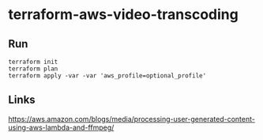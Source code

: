 # terraform-aws-video-transcoding


## Run
```
terraform init
terraform plan
terraform apply -var -var 'aws_profile=optional_profile'
```

## Links
https://aws.amazon.com/blogs/media/processing-user-generated-content-using-aws-lambda-and-ffmpeg/
